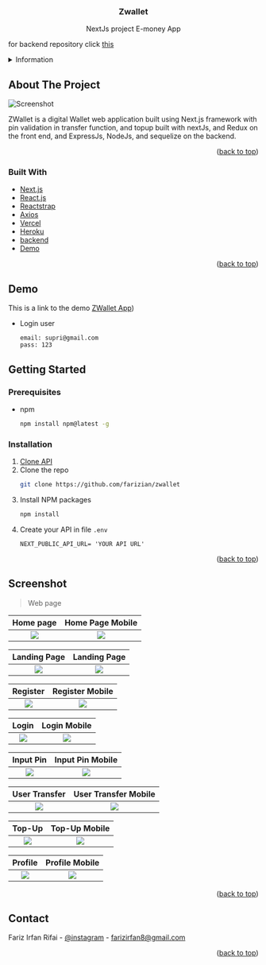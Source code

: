 <div id="top"></div>

<!-- PROJECT LOGO -->
<br />
<div align="center">

<h3 align="center">Zwallet</h3>

  <p align="center">
    NextJs project E-money App
    <br/>
    
  </p>
</div>

for backend repository click [this](https://github.com/farizian/chatting_BE)

<!-- TABLE OF CONTENTS -->
<details>
  <summary>Information</summary>
  <ol>
    <li>
      <a href="#about-the-project">About The Project</a>
      <ul>
        <li><a href="#built-with">Built With</a></li>
      </ul>
    </li>
    <li><a href="#demo">Demo</a></li>
    <li>
      <a href="#getting-started">Getting Started</a>
      <ul>
        <li><a href="#installation">Installation</a></li>
      </ul>
    </li>
    <li><a href="#screenshot">Screenshot</a></li>
    <li><a href="#contact">Contact</a></li>
  </ol>
</details>



<!-- ABOUT THE PROJECT -->
## About The Project

![Screenshot](ss/home.png)

ZWallet is a digital Wallet web application built using Next.js framework with pin validation in transfer function, and topup
built with nextJs, and Redux on the front end, and ExpressJs, NodeJs, and sequelize on the backend.


<p align="right">(<a href="#top">back to top</a>)</p>



### Built With

* [Next.js](https://nextjs.org/)
* [React.js](https://reactjs.org/)
* [Reactstrap](https://reactstrap.github.io/)
* [Axios](https://www.npmjs.com/package/axios)
* [Vercel](https://vercel.com/)
* [Heroku](https://www.heroku.com/)
* [backend](https://github.com/farizian/zwalletBE)
* [Demo](https://zwallet-five.vercel.app/)

<p align="right">(<a href="#top">back to top</a>)</p>

<!-- GETTING STARTED -->
<div id="demo"></div>

## Demo
This is a link to the demo [ZWallet App](https://zwallet-five.vercel.app/))
- Login user
  ```
  email: supri@gmail.com
  pass: 123
  ```

<!-- GETTING STARTED -->
<div id="getting-started"></div>

## Getting Started

### Prerequisites
* npm
  ```sh
  npm install npm@latest -g
  ```

### Installation

1. [Clone API](https://github.com/farizian/zwalletBE)
2. Clone the repo
   ```sh
   git clone https://github.com/farizian/zwallet
   ```
3. Install NPM packages
   ```sh
   npm install
   ```
4. Create your API in file `.env`
   ```.env
   NEXT_PUBLIC_API_URL= 'YOUR API URL'
   ```

<p align="right">(<a href="#top">back to top</a>)</p>

<!-- ROADMAP -->
## Screenshot

>Web page

Home page           |  Home Page Mobile
:-------------------------:|:-------------------------:
![](ss/home.png)  |  ![](ss/mobile/home.png)


Landing Page           |  Landing Page
:-------------------------:|:-------------------------:
![](ss/landing.png)  |  ![](ss/mobile/landing.png)


Register           |  Register Mobile
:-------------------------:|:-------------------------:
![](ss/register.png)  |  ![](ss/mobile/register.png)


Login           |  Login Mobile
:-------------------------:|:-------------------------:
![](ss/login.png)  |  ![](ss/mobile/login.png)


Input Pin           |  Input Pin Mobile
:-------------------------:|:-------------------------:
![](ss/pin.png)  |  ![](ss/mobile/pin.png)


User Transfer           |  User Transfer Mobile
:-------------------------:|:-------------------------:
![](ss/userTransfer.png)  |  ![](ss/mobile/userTransfer.png)


Top-Up           |  Top-Up Mobile
:-------------------------:|:-------------------------:
![](ss/topup.png)  |  ![](ss/mobile/topup.png)


Profile           |  Profile Mobile
:-------------------------:|:-------------------------:
![](ss/profile.png)  |  ![](ss/mobile/profile.png)

<p align="right">(<a href="#top">back to top</a>)</p>




<!-- CONTACT -->
## Contact

Fariz Irfan Rifai  - [@instagram](https://www.instagram.com/farizirfan008/) - farizirfan8@gmail.com

<p align="right">(<a href="#top">back to top</a>)</p>

